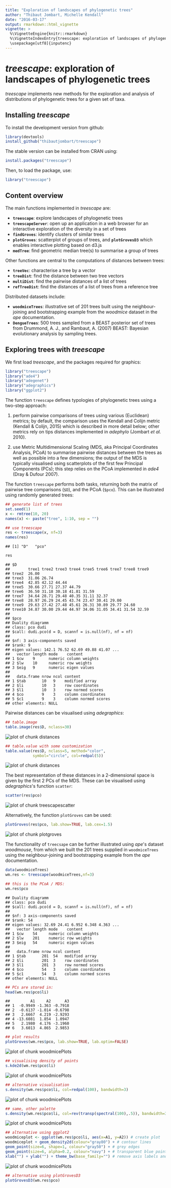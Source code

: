 ```yaml
---
title: "Exploration of landscapes of phylogenetic trees"
author: "Thibaut Jombart, Michelle Kendall"
date: "2016-03-17"
output: rmarkdown::html_vignette
vignette: >
  %\VignetteEngine{knitr::rmarkdown}
  %\VignetteIndexEntry{treescape: exploration of landscapes of phylogenetic trees}
  \usepackage[utf8]{inputenc}
---
```





*treescape*: exploration of landscapes of phylogenetic trees
=================================================
*treescape* implements new methods for the exploration and analysis of distributions of phylogenetic trees for a given set of taxa.


Installing *treescape*
-------------
To install the development version from github:

```r
library(devtools)
install_github("thibautjombart/treescape")
```

The stable version can be installed from CRAN using:

```r
install.packages("treescape")
```

Then, to load the package, use:

```r
library("treescape")
```


Content overview
-------------
The main functions implemented in *treescape* are:
* __`treescape`__: explore landscapes of phylogenetic trees
* __`treescapeServer`__: open up an application in a web browser for an interactive exploration of the diversity in a set of trees
* __`findGroves`__: identify clusters of similar trees
* __`plotGroves`__: scatterplot of groups of trees, and __`plotGrovesD3`__ which enables interactive plotting based on d3.js
* __`medTree`__: find geometric median tree(s) to summarise a group of trees

Other functions are central to the computations of distances between trees:
* __`treeVec`__: characterise a tree by a vector
* __`treeDist`__: find the distance between two tree vectors
* __`multiDist`__: find the pairwise distances of a list of trees
* __`refTreeDist`__: find the distances of a list of trees from a reference tree


Distributed datasets include:
* __`woodmiceTrees`__: illustrative set of 201 trees built using the neighbour-joining and bootstrapping example from the *woodmice* dataset in the *ape* documentation.
* __`DengueTrees`__: 500 trees sampled from a BEAST posterior set of trees from Drummond, A. J., and Rambaut, A. (2007) BEAST: Bayesian evolutionary analysis by sampling trees.



Exploring trees with *treescape*
--------------

We first load *treescape*, and the packages required for graphics:

```r
library("treescape")
library("ade4")
library("adegenet")
library("adegraphics")
library("ggplot2")
```

The function `treescape` defines typologies of phylogenetic trees using a two-step approach:

1. perform pairwise comparisons of trees using various (Euclidean) metrics; by default, the comparison uses the Kendall and Colijn metric (Kendall & Colijn, 2015) which is described in more detail below; other metrics rely on tips distances implemented in *adephylo* (Jombart *et al.* 2010).

2. use Metric Multidimensional Scaling (MDS, aka Principal Coordinates Analysis, PCoA) to summarise pairwise distances between the trees as well as possible into a few dimensions; the output of the MDS is typically visualised using scatterplots of the first few Principal Components (PCs); this step relies on the PCoA implemented in *ade4* (Dray & Dufour 2007).

The function `treescape` performs both tasks, returning both the matrix of pairwise tree comparisons (`$D`), and the PCoA (`$pco`).
This can be illustrated using randomly generated trees:

```r
## generate list of trees
set.seed(1)
x <- rmtree(10, 20)
names(x) <- paste("tree", 1:10, sep = "")

## use treescape
res <- treescape(x, nf=3)
names(res)
```

```
## [1] "D"   "pco"
```

```r
res
```

```
## $D
##        tree1 tree2 tree3 tree4 tree5 tree6 tree7 tree8 tree9
## tree2  26.00                                                
## tree3  31.06 26.74                                          
## tree4  42.85 42.12 44.44                                    
## tree5  30.66 27.71 27.37 44.79                              
## tree6  36.50 31.18 30.18 41.81 31.59                        
## tree7  34.64 28.71 29.48 40.35 31.11 32.37                  
## tree8  28.97 26.29 24.45 43.74 23.47 30.41 29.00            
## tree9  29.63 27.42 27.48 45.61 26.31 30.89 29.77 24.60      
## tree10 34.87 30.00 29.44 44.97 34.06 31.05 34.41 31.54 32.59
## 
## $pco
## Duality diagramm
## class: pco dudi
## $call: dudi.pco(d = D, scannf = is.null(nf), nf = nf)
## 
## $nf: 3 axis-components saved
## $rank: 9
## eigen values: 142.1 76.52 62.69 49.88 41.07 ...
##   vector length mode    content       
## 1 $cw    9      numeric column weights
## 2 $lw    10     numeric row weights   
## 3 $eig   9      numeric eigen values  
## 
##   data.frame nrow ncol content             
## 1 $tab       10   9    modified array      
## 2 $li        10   3    row coordinates     
## 3 $l1        10   3    row normed scores   
## 4 $co        9    3    column coordinates  
## 5 $c1        9    3    column normed scores
## other elements: NULL
```

Pairwise distances can be visualised using *adegraphics*:

```r
## table.image
table.image(res$D, nclass=30)
```

![plot of chunk distances](figs/distances-1.png)

```r
## table.value with some customization
table.value(res$D, nclass=5, method="color", 
            symbol="circle", col=redpal(5))
```

![plot of chunk distances](figs/distances-2.png)

The best representation of these distances in a 2-dimensional space is given by the first 2 PCs of the MDS.
These can be visualised using *adegraphics*'s function `scatter`:

```r
scatter(res$pco)
```

![plot of chunk treescapescatter](figs/treescapescatter-1.png)

Alternatively, the function `plotGroves` can be used:


```r
plotGroves(res$pco, lab.show=TRUE, lab.cex=1.5)
```

![plot of chunk plotgroves](figs/plotgroves-1.png)

The functionality of `treecsape` can be further illustrated using *ape*'s dataset *woodmouse*, from which we built the 201 trees supplied in `woodmiceTrees` using the neighbour-joining and bootstrapping example from the *ape* documentation. 

```r
data(woodmiceTrees)
wm.res <- treescape(woodmiceTrees,nf=3)

## this is the PCoA / MDS:
wm.res$pco
```

```
## Duality diagramm
## class: pco dudi
## $call: dudi.pco(d = D, scannf = is.null(nf), nf = nf)
## 
## $nf: 3 axis-components saved
## $rank: 54
## eigen values: 32.69 24.41 6.952 6.348 4.363 ...
##   vector length mode    content       
## 1 $cw    54     numeric column weights
## 2 $lw    201    numeric row weights   
## 3 $eig   54     numeric eigen values  
## 
##   data.frame nrow ncol content             
## 1 $tab       201  54   modified array      
## 2 $li        201  3    row coordinates     
## 3 $l1        201  3    row normed scores   
## 4 $co        54   3    column coordinates  
## 5 $c1        54   3    column normed scores
## other elements: NULL
```

```r
## PCs are stored in:
head(wm.res$pco$li)
```

```
##         A1     A2      A3
## 1  -0.9949 -1.363 -0.7918
## 2  -0.6137 -1.014 -0.6798
## 3   2.6667  4.219 -2.9293
## 4 -13.6081  1.854  1.0947
## 5   2.1980  4.176 -3.1960
## 6   3.6013  4.865  2.9853
```

```r
## plot results
plotGroves(wm.res$pco, lab.show=TRUE, lab.optim=FALSE)
```

![plot of chunk woodmicePlots](figs/woodmicePlots-1.png)

```r
## visualising density of points
s.kde2d(wm.res$pco$li)
```

![plot of chunk woodmicePlots](figs/woodmicePlots-2.png)

```r
## alternative visualisation
s.density(wm.res$pco$li, col=redpal(100), bandwidth=3)
```

![plot of chunk woodmicePlots](figs/woodmicePlots-3.png)

```r
## same, other palette
s.density(wm.res$pco$li, col=rev(transp(spectral(100),.5)), bandwidth=3)
```

![plot of chunk woodmicePlots](figs/woodmicePlots-4.png)

```r
## alternative using ggplot2
woodmiceplot <- ggplot(wm.res$pco$li, aes(x=A1, y=A2)) # create plot
woodmiceplot + geom_density2d(colour="gray80") + # contour lines
geom_point(size=6, shape=1, colour="gray50") + # grey edges
geom_point(size=6, alpha=0.2, colour="navy") + # transparent blue points
xlab("") + ylab("") + theme_bw(base_family="") # remove axis labels and grey background
```

![plot of chunk woodmicePlots](figs/woodmicePlots-5.png)

```r
## alternative using plotGrovesD3
plotGrovesD3(wm.res$pco)
```

<!--html_preserve--><div id="htmlwidget-9880" style="width:504px;height:504px;" class="scatterD3 html-widget"></div>
<script type="application/json" data-for="htmlwidget-9880">{"x":{"data":{"x":[-0.994915614079129,-0.613678626917793,2.66670631307031,-13.6081153840016,2.19796507262781,3.60128203945996,-7.9346433024299,-0.601509902833136,-0.994915614079122,-0.601509902833136,-0.607150138418814,10.3943189332891,-8.22061660863031,-0.542706411478826,3.33541847941513,-0.0438280980188251,-0.16462933902331,2.79080622437025,10.5466992537476,-0.611741178555834,3.57629422667166,9.64506059773349,3.87015775914438,-0.926024164827251,-1.21908989674129,2.4723857807866,-8.86243680646928,-1.21908989674129,-14.5730155701834,-13.6024751484159,0.917863183050825,2.27894083741,2.28568544942178,-15.7748658745841,2.14920253942819,-0.790924629423664,12.7908135541976,0.944271832856848,-1.24839432652649,3.98230290310849,-1.01426319128175,2.01968513715778,2.67234654865598,3.60013557723756,-0.360155109563768,3.37184987522406,0.252595301625617,3.36472290920033,6.40461224612179,-0.994699490566317,-9.42122752144957,2.66670631307031,-9.4500778191334,-0.607150138418815,13.1790840072057,1.82079944018017,-1.24928257943979,-0.994915614079121,2.43713839500107,-13.044572686349,-15.9705489873276,-0.913373605366737,-13.6310955663374,3.64770068321681,0.6688659159456,8.1468271893242,13.4934309468058,4.04346690730909,2.2791569609228,-0.580632735597669,2.36612308170806,5.33313046919023,-0.994915614079121,11.0665629950681,-1.00840683218326,4.76538085706121,1.4438114263851,-0.171393662122702,2.02621362565675,-8.75385363504267,-0.858828154723405,-0.330268540830038,3.90067192022295,-0.0730717036886925,-16.5286674300406,-0.994915614079121,2.4723857807866,-9.65081856527717,-0.335908776415716,-0.796564865009344,-0.542706411478826,1.0492923610008,-1.21908989674129,-15.6745883154345,0.0979934237349436,-9.34792446440201,-0.437013152012128,2.27241234891103,-0.176892270892568,0.955121246501658,12.8975581653797,5.51089790555853,-10.4680320213257,-0.0399993481969892,9.52808714143766,3.58911331537531,4.42342442747863,0.04726565910757,-1.25417131433135,2.36112888973579,2.27894083741,-9.02693355729029,2.07898006954061,3.87668624764336,-6.4615827644661,2.03185386124243,1.82035414418588,-0.994915614079122,-1.01426319128175,3.37749011080974,0.199097799331354,-0.172281915035998,-1.00862295569607,4.15243988951517,-1.00840683218326,2.28458107299568,-0.607150138418815,-0.519052641259981,2.08128395756897,-16.5601837313279,2.46688265557635,-9.05280962299188,3.48076661737388,-0.995803866992419,-0.988171002067341,4.03546615887711,-0.994915614079122,-1.32470655220642,-0.989275378493443,3.56866136174658,-0.607150138418815,-7.66836564572728,-0.335908776415717,6.72470221778202,-0.27737989822945,-0.633026204120414,2.84248353506267,0.0979934237349434,2.92888779742133,3.20320883731572,-0.335908776415717,2.87234652407253,4.32578048491479,-1.25417131433135,2.83684329947699,-1.00751857926997,-0.915013358974151,3.57540597375836,-0.989275378493443,-0.707126558298265,-0.712766793883943,2.26633787221916,3.5888971918625,-1.01180587891182,-9.25652460111789,2.33076992578286,-0.165035101165792,3.30290284183796,-0.994699490566317,-16.2186567440298,3.5888971918625,-0.982530766481663,9.52808714143766,-0.606100942970156,2.73656237720091,3.46106473819439,2.27894083741,3.63680350037365,2.4723857807866,8.1468271893242,2.27894083741,-0.995803866992419,-9.25088436553222,0.859657106490925,0.774749830581256,0.04726565910757,-15.8890069786153,0.404970591334761,2.42557261667578,-0.613678626917791,-0.607013028043388,-0.919902093865712,2.28458107299568,-0.607150138418814,-0.765676710838192,4.1467996539295,-13.1809002016393,12.8975581653797,4.26288720150493,2.02621362565675,3.36367420397477],"y":[-1.36296405257431,-1.0143380748759,4.21882824322934,1.85395115102288,4.17637909087139,4.86461034763142,-16.009575686826,-1.02771387775047,-1.36296405257431,-1.02771387775047,-1.02766987185401,-0.50552388611458,-10.0515267421666,-1.07229905286387,4.15752547173998,2.76392139550187,2.59796872098458,4.93883384448699,-10.7625404554933,-2.21247979854658,4.87226502578944,-9.50887087450621,3.32153776588015,-0.842513536381463,-0.716141175163109,-7.16104731132083,5.75437287564331,-0.716141175163109,-1.7069313395939,1.85390714512642,4.8987315359459,3.88353406250903,5.61969323330277,0.344365695407378,-14.4171273048538,-0.501442487250261,-9.6000449103967,1.03726886777004,-0.33393376356846,3.46374535755798,-1.35535338031275,4.91950411344247,4.21878423733287,7.13159940553585,-0.00302341316305923,5.01212399682195,-13.0610240652768,3.77531806014533,7.01232473326826,0.386526915197534,3.75962479695718,4.21882824322933,-11.8666109777134,-1.02766987185401,-8.32290371040569,2.52086549795982,-0.320645972486813,-1.36296405257431,4.62733018857612,3.8619430148942,-1.58401124473219,-1.37092740080123,-1.87858215341395,3.08391000762073,-1.19130284875386,-0.939160305549966,-9.99053252948651,5.96476384086601,5.63302503028087,-1.03141128116272,3.87552670838565,7.5655093012157,-1.36296405257431,-11.1843323318248,0.394093581562642,6.98752111471013,1.37775884921857,1.22975877872164,4.90617231646436,6.55363566239471,-1.1898855504877,0.868592373260222,6.09901634763348,1.2290930557728,0.146376109093674,-1.36296405257431,-7.16104731132083,-11.8099177019773,0.868636379156678,-0.501398481353805,-1.07229905286387,1.43585335420713,-0.716141175163109,-1.76388587914128,-0.23437411826138,-3.78957669060228,0.645071817193465,3.89686585948713,2.27313496228741,1.1554629700066,-9.37652435432995,8.34207063093772,4.70275523659972,-5.51421132484612,-8.2299588005646,4.87798615050598,6.18643823118439,0.0191206331844138,-0.326994001640874,-7.3165426940803,3.88353406250902,4.08158718069937,-7.49629748614467,3.30820596890205,1.9385779426291,4.9061283105679,1.76288229528141,-1.36296405257431,-1.35535338031275,5.0120799909255,-0.010809556298168,1.24304656980329,-1.3553973862092,5.13648704660545,0.394093581562642,3.88349005661257,-1.02766987185401,-1.36622147874601,4.52661553061152,0.167362584229802,-7.16806857752342,4.10252964993904,-10.8783948870456,-1.34967626149267,0.37319511821943,3.41920418834103,-1.36296405257431,-0.871680563819035,-1.36300805847077,3.14939364607734,-1.02766987185401,-1.0051396096495,0.868636379156678,-2.10228430818339,0.0359583960557166,-1.00672740261434,5.89152592638035,-0.23437411826138,0.461240469186376,-9.87333975241743,0.868636379156678,-8.00759724325874,4.51980695910259,-0.326994001640875,5.8915699322768,0.380805790480995,-1.35124757466906,4.88555281687109,-1.36300805847077,-1.18325326640639,-1.18320926050994,5.62730390556433,3.12849518273413,-1.36839184423488,-11.4879553182351,4.29529384801837,-1.92883606503873,4.00946413995936,0.386526915197535,-0.0288756124843535,3.12849518273413,0.373151112322974,-8.2299588005646,-2.21252380444303,4.19946765707952,7.74251598858856,3.88353406250902,-10.4582816896664,-7.16104731132083,-0.939160305549964,3.88353406250903,-1.34967626149267,-11.4879993241316,0.931854402146932,10.0778445455006,0.0191206331844132,-1.59197459295911,1.73932530176124,-7.36117187509016,-1.01433807487591,-1.03473514395306,-1.35759560382313,3.88349005661257,-1.02766987185401,0.202085100647231,5.13653105250191,1.52547532730244,-9.37652435432995,8.19604761262773,4.90617231646436,7.45847251006686],"point_opacity":[1,1,1,1,1,1,1,1,1,1,1,1,1,1,1,1,1,1,1,1,1,1,1,1,1,1,1,1,1,1,1,1,1,1,1,1,1,1,1,1,1,1,1,1,1,1,1,1,1,1,1,1,1,1,1,1,1,1,1,1,1,1,1,1,1,1,1,1,1,1,1,1,1,1,1,1,1,1,1,1,1,1,1,1,1,1,1,1,1,1,1,1,1,1,1,1,1,1,1,1,1,1,1,1,1,1,1,1,1,1,1,1,1,1,1,1,1,1,1,1,1,1,1,1,1,1,1,1,1,1,1,1,1,1,1,1,1,1,1,1,1,1,1,1,1,1,1,1,1,1,1,1,1,1,1,1,1,1,1,1,1,1,1,1,1,1,1,1,1,1,1,1,1,1,1,1,1,1,1,1,1,1,1,1,1,1,1,1,1,1,1,1,1,1,1,1,1,1,1,1,1],"key_var":[1,2,3,4,5,6,7,8,9,10,11,12,13,14,15,16,17,18,19,20,21,22,23,24,25,26,27,28,29,30,31,32,33,34,35,36,37,38,39,40,41,42,43,44,45,46,47,48,49,50,51,52,53,54,55,56,57,58,59,60,61,62,63,64,65,66,67,68,69,70,71,72,73,74,75,76,77,78,79,80,81,82,83,84,85,86,87,88,89,90,91,92,93,94,95,96,97,98,99,100,101,102,103,104,105,106,107,108,109,110,111,112,113,114,115,116,117,118,119,120,121,122,123,124,125,126,127,128,129,130,131,132,133,134,135,136,137,138,139,140,141,142,143,144,145,146,147,148,149,150,151,152,153,154,155,156,157,158,159,160,161,162,163,164,165,166,167,168,169,170,171,172,173,174,175,176,177,178,179,180,181,182,183,184,185,186,187,188,189,190,191,192,193,194,195,196,197,198,199,200,201]},"settings":{"labels_size":10,"point_size":64,"xlab":"Axis 1","ylab":"Axis 2","has_labels":false,"col_var":null,"col_lab":"groups","colors":null,"ellipses":false,"ellipses_data":[],"symbol_var":null,"symbol_lab":"symbol_var","size_var":null,"size_range":[10,300],"size_lab":"NULL","key_var":null,"type_var":null,"unit_circle":false,"has_color_var":false,"has_symbol_var":false,"has_size_var":false,"has_legend":false,"has_tooltips":true,"tooltip_text":null,"has_custom_tooltips":false,"fixed":false,"legend_width":150,"html_id":"scatterD3-KXCINBWK","xlim":null,"ylim":null,"lasso":false,"lasso_callback":null,"dom_id_reset_zoom":"scatterD3-reset-zoom","dom_id_svg_export":"scatterD3-svg-export","dom_id_lasso_toggle":"scatterD3-lasso-toggle","transitions":false,"hashes":[]}},"evals":[],"jsHooks":[]}</script><!--/html_preserve-->


Note that alternatively, the function `multiDist` simply performs the pairwise comparison of trees and outputs a distance matrix. 
This function may be preferable for large datasets, and when principal co-ordinate analysis is not required. 
It includes an option to save memory at the expense of computation time.




Identifying clusters of trees
--------------
Once a typology of trees has been derived using the approach described above, one may want to formally identify clusters of similar trees.
One simple approach is:

1. select a few first PCs of the MDS (retaining signal but getting rid of random noise)

2. derive pairwise Euclidean distances between trees based on these PCs

3. use hierarchical clustering to obtain a dendrogram of these trees

4. cut the dendrogram to obtain clusters
 
In *treescape*, the function `findGroves` implements this approach, offering various clustering options (see `?findGroves`). Here we supply the function with our `treescape` output `wm.res` since we have already calculated it, but it is also possible to skip the steps above and directly supply `findGroves` with a multiPhylo list of trees.

```r
wm.groves <- findGroves(wm.res, nclust=6)
names(wm.groves)
```

```
## [1] "groups"    "treescape"
```
Note that when the number of clusters (`nclust`) is not provided, the function will display a dendrogram and ask for a cut-off height. 

The results can be plotted directly using `plotGroves` (see `?plotGroves` for options):

```r
## basic plot
plotGroves(wm.groves)
```

![plot of chunk plotgroves2](figs/plotgroves2-1.png)

```r
## alternative with inertia ellipses
plotGroves(wm.groves, type="ellipse")
```

![plot of chunk plotgroves2](figs/plotgroves2-2.png)

```r
## plot axes 2-3
plotGroves(wm.groves, xax=2, yax=3)
```

![plot of chunk plotgroves2](figs/plotgroves2-3.png)


```r
## customize graphics
plotGroves(wm.groves, bg="black", col.pal=lightseasun, lab.show=TRUE, lab.col="white", lab.cex=1.5)
```

![plot of chunk plotgroves3](figs/plotgroves3-1.png)


`treescapeServer`: a web application for *treescape*
--------------
The functionalities of `treescape` are also available via a user-friendly web interface, running locally on the default web browser.
It can be started by simply typing `treescapeServer()`.
The interface allows you to import trees and run `treescape` to view and explore the tree space in 2 or 3 dimensions.
It is then straightforward to analyse the tree space by varying lambda, looking for clusters using `findGroves` and saving results in various formats.
Individual trees can be easily viewed including median trees per cluster, and collections of trees can be seen together using `densiTree` from the package `phangorn`.
It is fully documented in the *help* tab.

![example of treescapeServer 3d](figs/treescape3d.png) 

![example of treescapeServer tree](figs/treescapeTree.png)

![example of treescapeServer densiTree](figs/treescapeDensiTree.png)


Finding median trees
--------------

When a set of trees have very similar structures, it makes sense to summarize them into a single 'consensus' tree.
In `treescape`, this is achieved by finding the *median tree* for a set of trees according to the Kendall and Colijn metric.
That is, we find the tree which is closest to the centre of the set of trees in the tree landscape defined in `treescape`.
This procedure is implemented by the function **`medTree`**:


```r
## get first median tree
tre <- medTree(woodmiceTrees)$trees[[1]]

## plot tree
plot(tre,type="cladogram",edge.width=3, cex=0.8)
```

![plot of chunk woodmiceMedian](figs/woodmiceMedian-1.png)

However, a more complete and accurate summary of the data can be given by finding a summary tree from each cluster.
This is achieved using the `groups` argument of `medTree`:

```r
## find median trees for the 6 clusters identified earlier:
res <- medTree(woodmiceTrees, wm.groves$groups)

## there is one output per cluster
names(res)
```

```
## [1] "1" "2" "3" "4" "5" "6"
```

```r
## get the first median of each
med.trees <- lapply(res, function(e) ladderize(e$trees[[1]]))

## plot trees
par(mfrow=c(2,3))
for(i in 1:length(med.trees)) plot(med.trees[[i]], main=paste("cluster",i),cex=1.5)
```

<img src="figs/woodmiceCluster1-1.png" title="plot of chunk woodmiceCluster1" alt="plot of chunk woodmiceCluster1" width="600px" />

These trees exhibit a number of topological differences, e.g. in the placement of the **(1007S,1208S,0909S)** clade. 
Performing this analysis enables the detection of distinct representative trees supported by data.

Note that we supplied the function `medTree` with the multiPhylo list of trees. A more computationally efficient process (at the expense of using more memory) is to use the option `return.tree.vectors` in the initial `treescape` call, and then supply these vectors directly to `medTree`.
In this case, the tree indices are returned by `medTree` but the trees are not (since they were not supplied).

Emphasising the placement of certain tips or clades
--------------

In some analyses it may be informative to emphasise the placement of particular tips or clades within a set of trees. This can be particularly useful in large trees where the study is focused on a smaller clade. Priority can be given to a list of tips using the argument `emphasise.tips`, whose corresponding values in the vector comparison will be given a weight of `emphasise.weight` times the others (the default is 2, i.e. twice the weight).

For example, if we wanted to emphasise where the woodmice trees agree and disagree on the placement of the **(1007S,1208S,0909S)** clade, we can simply emphasise that clade as follows: 

```r
wm3.res <- treescape(woodmiceTrees,nf=2,emphasise.tips=c("No1007S","No1208S","No0909S"),emphasise.weight=3)

## plot results
plotGroves(wm3.res$pco, lab.show=TRUE, lab.optim=FALSE)
```

![plot of chunk woodmice-tip-emphasis](figs/woodmice-tip-emphasis-1.png)

It can be seen from the scale of the plot and the density of clustering that the trees are now separated into more distinct clusters.

```r
wm3.groves <- findGroves(woodmiceTrees,nf=3,nclust=6,emphasise.tips=c("No1007S","No1208S","No0909S"),emphasise.weight=3)
plotGroves(wm3.groves, type="ellipse")
```

![plot of chunk findgroves-with-emphasis](figs/findgroves-with-emphasis-1.png)

Conversely, where the structure of a particular clade is not of interest (for example, lineages within an outgroup which was only included for rooting purposes), those tips can be given a weight less than 1 so as to give them less emphasis in the comparison. We note that although it is possible to give tips a weighting of 0, we advise caution with this as the underlying function will no longer be guaranteed to be a metric. That is, a distance of 0 between two trees will no longer necessarily imply that the trees are identical. In most cases it would be wiser to assign a very small weighting to tips which are not of interest.

Method: characterising a tree by a vector
--------------
Kendall and Colijn proposed a [metric](http://arxiv.org/abs/1507.05211) for comparing rooted phylogenetic trees. Each tree is characterised by a vector which notes the placement of the most recent common ancestor (MRCA) of each pair of tips. Specifically, it records the distance between the MRCA of a pair of tips *(i,j)* and the root in two ways: the number of edges *m(i,j)*, and the path length *M(i,j)*. It also records the length *p(i)* of each 'pendant' edge between a tip *i* and its immediate ancestor. This procedure results in two vectors for a tree *T*:

*m(T) = (m(1,2), m(1,3),...,m(k-1,k),1,...,1)*

and

*M(T) = (M(1,2), M(1,3),...,M(k-1,k),p(1),...,p(k)).*

In *m(T)* we record the pendant lengths as 1, as each tip is 1 step from its immediate ancestor. We combine *m* and *M* with a parameter lambda between zero and one to weight the contribution of branch lengths, characterising each tree with a vector 

*v{lambda}(T) = (1-lambda)m(T) + lambda M(T)*.

This is implemented as the function __`treeVec`__. For example,

```r
## generate a random tree:
tree <- rtree(6)
## topological vector of mrca distances from root:
treeVec(tree)
```

```
##  [1] 0 0 1 1 1 1 0 0 0 0 0 0 3 2 2 1 1 1 1 1 1
```

```r
## vector of mrca distances from root when lambda=0.5:
treeVec(tree,0.5)
```

```
##  [1] 0.0000 0.0000 0.7979 0.7979 0.7979 0.5205 0.0000 0.0000 0.0000 0.0000
## [11] 0.0000 0.0000 2.2933 1.6387 1.6387 0.6866 0.7541 0.7458 0.6312 0.6345
## [21] 0.9824
```

```r
## vector of mrca distances as a function of lambda:
vecAsFunction <- treeVec(tree,return.lambda.function=TRUE)
## evaluate the vector at lambda=0.5:
vecAsFunction(0.5)
```

```
##  [1] 0.0000 0.0000 0.7979 0.7979 0.7979 0.5205 0.0000 0.0000 0.0000 0.0000
## [11] 0.0000 0.0000 2.2933 1.6387 1.6387 0.6866 0.7541 0.7458 0.6312 0.6345
## [21] 0.9824
```

The metric -- the distance between two trees -- is the Euclidean distance between these vectors:

*d{lambda}(Ta, Tb) = || v{lambda}(Ta) - v{lambda}(Tb) ||.*


This can be found using __`treeDist`__:

```r
## generate random trees
tree_a <- rtree(6)
tree_b <- rtree(6)

## topological (lambda=0) distance:
treeDist(tree_a,tree_b) 
```

```
## [1] 4.123
```

```r
## branch-length focused (lambda=1) distance:
treeDist(tree_a,tree_b,1)
```

```
## [1] 3.794
```



References
--------------
* Dray S & Dufour AB (2007): The ade4 package: implementing the duality diagram for ecologists. Journal of Statistical Software 22(4): 1-20.
* Jombart R, Balloux F & Dray S (2010) adephylo: new tools for investigating the phylogenetic signal in biological traits. Bioinformatics 26: 1907-1909. Doi: 10.1093/bioinformatics/btq292
* Kendall M & Colijn C (Preprint 2015) A tree metric using structure and length to capture distinct phylogenetic signals. arXiv 1507.05211




Authors / Contributors
--------------
Authors:
* [Thibaut Jombart](https://sites.google.com/site/thibautjombart/)
* [Michelle Kendall](http://www.imperial.ac.uk/people/m.kendall)

Contributors:
* [Jacob Almagro-Garcia](http://www.well.ox.ac.uk/jacob-almagro-garcia)
* [Caroline Colijn](http://www.imperial.ac.uk/people/c.colijn)

Maintainer of the CRAN version:
* [Michelle Kendall](http://www.imperial.ac.uk/people/m.kendall)
